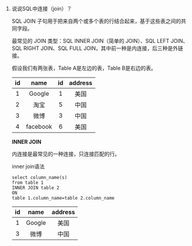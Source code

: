 1. 说说SQL中连接（join）？

    SQL JOIN 子句用于把来自两个或多个表的行结合起来，基于这些表之间的共同字段。

    最常见的 JOIN 类型：SQL INNER JOIN（简单的 JOIN）、SQL LEFT JOIN、SQL  RIGHT JOIN、SQL FULL JOIN，其中前一种是内连接，后三种是外链接。

    假设我们有两张表，Table A是左边的表，Table B是右边的表。

    |id|name|id|address|
    |:--:|:--:|:--:|:--:|
    |1|Google|1|美国|
    |2|淘宝|5|中国|
    |3|微博|3|中国|
    |4|facebook|6|美国|

    **INNER JOIN**

    内连接是最常见的一种连接，只连接匹配的行。

    inner join语法

    ```
    select column_name(s)
    from table 1
    INNER JOIN table 2
    ON
    table 1.column_name=table 2.column_name
    ```

    |id|	name|	address|
    |:--:|:--:|:--:|
    |1|	Google|	美国|
    |3|	微博|	中国